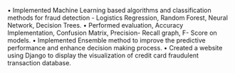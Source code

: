 •	Implemented Machine Learning based algorithms and classification methods for fraud detection - Logistics Regression, Random Forest, Neural Network, Decision Trees.
•	Performed evaluation, Accuracy Implementation, Confusion Matrix, Precision- Recall   graph, F- Score on models.
•	Implemented Ensemble method to improve the predictive performance and enhance decision making process.
•	Created a website using Django to display the visualization of credit card fraudulent transaction database.
